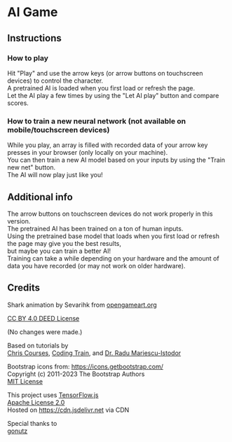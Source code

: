 # AI Game
## Instructions
### How to play
Hit "Play" and use the arrow keys (or arrow buttons on touchscreen devices) to control the character.<br>
A pretrained AI is loaded when you first load or refresh the page.<br>
Let the AI play a few times by using the "Let AI play" button and compare scores.<br>
### How to train a new neural network (not available on mobile/touchscreen devices)
While you play, an array is filled with recorded data of your arrow key presses in your browser (only locally on your machine).<br>
You can then train a new AI model based on your inputs by using the "Train new net" button.<br>
The AI will now play just like you!

## Additional info
The arrow buttons on touchscreen devices do not work properly in this version.<br>
The pretrained AI has been trained on a ton of human inputs.<br>
Using the pretrained base model that loads when you first load or refresh the page may give you the best results,<br>
but maybe you can train a better AI!<br>
Training can take a while depending on your hardware and the amount of data you have recorded (or may not work on older hardware).

## Credits
<p>Shark animation by Sevarihk from <a href="https://opengameart.org/content/shark-sprites-animated-4-directional">opengameart.org</a></p>
<a href="https://creativecommons.org/licenses/by/4.0/">CC BY 4.0 DEED License</a>
<p>(No changes were made.)</p>
<p>Based on tutorials by<br><a href="https://www.youtube.com/c/chriscourses">Chris Courses</a>, <a href="https://www.youtube.com/@TheCodingTrain">Coding Train</a>, and <a href="https://www.youtube.com/@Radu/videos">Dr. Radu Mariescu-Istodor</a></p>
<p>Bootstrap icons from: <a href="https://icons.getbootstrap.com/">https://icons.getbootstrap.com/</a><br>
Copyright (c) 2011-2023 The Bootstrap Authors<br>
<a href="https://github.com/twbs/bootstrap/blob/main/LICENSE">MIT License</a></p>
<p>This project uses <a href="https://www.tensorflow.org/js">TensorFlow.js</a><br>
    <a href="https://github.com/tensorflow/tfjs/blob/master/LICENSE">Apache License 2.0</a><br>
    Hosted on <a href="https://cdn.jsdelivr.net/npm/@tensorflow/tfjs/dist/tf.min.js">https://cdn.jsdelivr.net</a> via CDN</p>
<p>Special thanks to<br><a href="https://github.com/gonutz">gonutz</a></p><br>